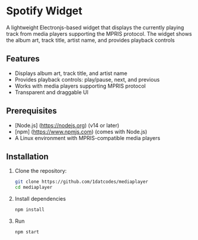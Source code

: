 # Spotify Widget

A lightweight Electronjs-based widget that displays the currently playing track from media players supporting the MPRIS protocol. The widget shows the album art, track title, artist name, and provides playback controls

## Features

- Displays album art, track title, and artist name
- Provides playback controls: play/pause, next, and previous
- Works with media players supporting MPRIS protocol
- Transparent and draggable UI

## Prerequisites

- [Node.js] (https://nodejs.org) (v14 or later)
- [npm] (https://www.npmjs.com) (comes with Node.js)
- A Linux environment with MPRIS-compatible media players

## Installation

1. Clone the repository:
    ```sh
    git clone https://github.com/1datcodes/mediaplayer
    cd mediaplayer
    ```

2. Install dependencies
    ```sh
    npm install
    ```

3. Run
    ```sh
    npm start
    ```